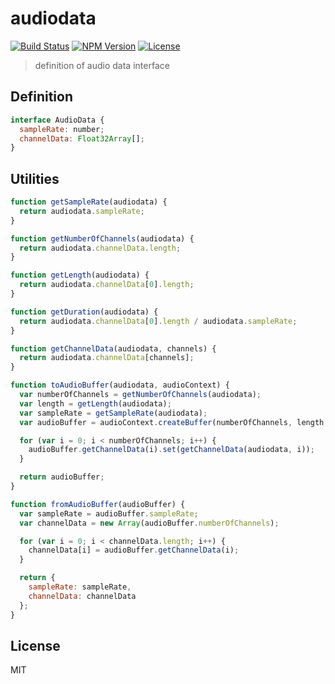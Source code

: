 # audiodata
[![Build Status](http://img.shields.io/travis/mohayonao/audiodata.svg?style=flat-square)](https://travis-ci.org/mohayonao/audiodata)
[![NPM Version](http://img.shields.io/npm/v/audiodata.svg?style=flat-square)](https://www.npmjs.org/package/audiodata)
[![License](http://img.shields.io/badge/license-MIT-brightgreen.svg?style=flat-square)](http://mohayonao.mit-license.org/)

> definition of audio data interface

## Definition

```js
interface AudioData {
  sampleRate: number;
  channelData: Float32Array[];
}
```

## Utilities

```js
function getSampleRate(audiodata) {
  return audiodata.sampleRate;
}

function getNumberOfChannels(audiodata) {
  return audiodata.channelData.length;
}

function getLength(audiodata) {
  return audiodata.channelData[0].length;
}

function getDuration(audiodata) {
  return audiodata.channelData[0].length / audiodata.sampleRate;
}

function getChannelData(audiodata, channels) {
  return audiodata.channelData[channels];
}

function toAudioBuffer(audiodata, audioContext) {
  var numberOfChannels = getNumberOfChannels(audiodata);
  var length = getLength(audiodata);
  var sampleRate = getSampleRate(audiodata);
  var audioBuffer = audioContext.createBuffer(numberOfChannels, length, sampleRate);

  for (var i = 0; i < numberOfChannels; i++) {
    audioBuffer.getChannelData(i).set(getChannelData(audiodata, i));
  }

  return audioBuffer;
}

function fromAudioBuffer(audioBuffer) {
  var sampleRate = audioBuffer.sampleRate;
  var channelData = new Array(audioBuffer.numberOfChannels);

  for (var i = 0; i < channelData.length; i++) {
    channelData[i] = audioBuffer.getChannelData(i);
  }

  return {
    sampleRate: sampleRate,
    channelData: channelData
  };
}
```

## License
MIT
